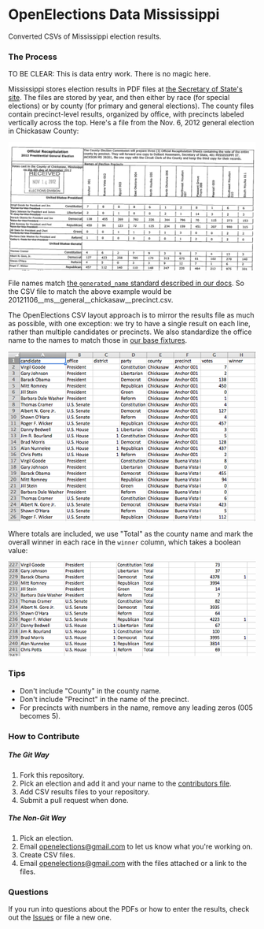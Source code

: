 OpenElections Data Mississippi
=====================

Converted CSVs of Mississippi election results.

### The Process

TO BE CLEAR: This is data entry work. There is no magic here.

Mississippi stores election results in PDF files at [the Secretary of State's site](http://www.sos.ms.gov/elections4.aspx). The files are stored by year, and then either by race (for special elections) or by county (for primary and general elections). The county files contain precinct-level results, organized by office, with precincts labeled vertically across the top. Here's a file from the Nov. 6, 2012 general election in Chickasaw County:

![MS county example](ms_county_example.png "MS county example")

File names match [the `generated_name` standard described in our docs](http://docs.openelections.net/archive-standardization/). So the CSV file to match the above example would be 20121106__ms__general__chickasaw__precinct.csv.

The OpenElections CSV layout approach is to mirror the results file as much as possible, with one exception: we try to have a single result on each line, rather than multiple candidates or precincts. We also standardize the office name to the names to match those in [our base fixtures](https://github.com/openelections/core/blob/dev/openelex/us/fixtures/office.csv).

![MS county CSV example](ms_county_csv_example.png "MS county csv example")

Where totals are included, we use "Total" as the county name and mark the overall winner in each race in the `winner` column, which takes a boolean value:

![MS county CSV total example](ms_county_csv_example_total.png "MS county csv total example")

### Tips

* Don't include "County" in the county name.
* Don't include "Precinct" in the name of the precinct.
* For precincts with numbers in the name, remove any leading zeros (005 becomes 5).

### How to Contribute

##### The Git Way

1. Fork this repository.
2. Pick an election and add it and your name to the [contributors file](contributors.csv).
3. Add CSV results files to your repository.
4. Submit a pull request when done.

##### The Non-Git Way

1. Pick an election.
2. Email openelections@gmail.com to let us know what you're working on.
3. Create CSV files.
4. Email openelections@gmail.com with the files attached or a link to the files.

### Questions

If you run into questions about the PDFs or how to enter the results, check out the [Issues](https://github.com/openelections/openelections-data-ms/issues) or file a new one.